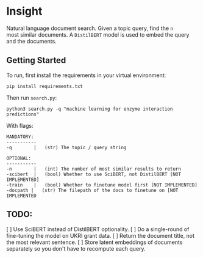 # Insight
Natural language document search. Given a topic query, find the `n`  
most similar documents. A `DistilBERT` model is used to embed the query
and the documents.

## Getting Started
To run, first install the requirements in your virtual environment:

`pip install requirements.txt`

Then run `search.py`:

`python3 search.py -q "machine learning for enzyme interaction predictions"`

With flags:

```
MANDATORY:
-----------
-q        |   (str) The topic / query string

OPTIONAL:
-----------
-n        |   (int) The number of most similar results to return
-scibert  |   (bool) Whether to use SciBERT, not DistilBERT [NOT IMPLEMENTED]
-train    |   (bool) Whether to finetune model first [NOT IMPLEMENTED]
-docpath |   (str) The filepath of the docs to finetune on [NOT IMPLEMENTED
```

## TODO:

[ ] Use SciBERT instead of DistilBERT optionality.
[ ] Do a single-round of fine-tuning the model on UKRI grant data.
[ ] Return the document title, not the most relevant sentence.
[ ] Store latent embeddings of documents separately so you don't have to recompute each query.

